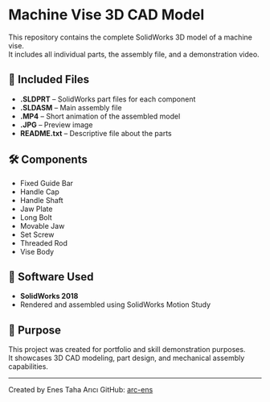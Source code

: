 # Machine Vise 3D CAD Model

This repository contains the complete SolidWorks 3D model of a machine vise.  
It includes all individual parts, the assembly file, and a demonstration video.

## 📁 Included Files

- **.SLDPRT** – SolidWorks part files for each component  
- **.SLDASM** – Main assembly file  
- **.MP4** – Short animation of the assembled model  
- **.JPG** – Preview image  
- **README.txt** – Descriptive file about the parts

## 🛠️ Components

- Fixed Guide Bar  
- Handle Cap  
- Handle Shaft  
- Jaw Plate  
- Long Bolt  
- Movable Jaw  
- Set Screw  
- Threaded Rod  
- Vise Body

## 🔧 Software Used

- **SolidWorks 2018**  
- Rendered and assembled using SolidWorks Motion Study

## 🎯 Purpose

This project was created for portfolio and skill demonstration purposes.  
It showcases 3D CAD modeling, part design, and mechanical assembly capabilities.

---

Created by Enes Taha Arıcı
GitHub: [arc-ens](https://github.com/arc-ens)
